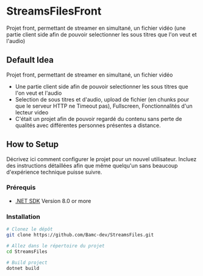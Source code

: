 # StreamsFilesFront

Projet front, permettant de streamer en simultané, un fichier vidéo (une partie client side afin de pouvoir selectionner les sous titres que l'on veut et l'audio)

## Default Idea

Projet front, permettant de streamer en simultané, un fichier vidéo

- Une partie client side afin de pouvoir selectionner les sous titres que l'on veut et l'audio
- Selection de sous titres et d'audio, upload de fichier (en chunks pour que le serveur HTTP ne Timeout pas), Fullscreen, Fonctionnalités d'un lecteur video
- C'était un projet afin de pouvoir regardé du contenu sans perte de qualités avec différentes personnes présentes a distance.

## How to Setup

Décrivez ici comment configurer le projet pour un nouvel utilisateur. Incluez des instructions détaillées afin que même quelqu'un sans beaucoup d'expérience technique puisse suivre.

### Prérequis

- [.NET SDK](https://dotnet.microsoft.com/download) Version 8.0 or more

### Installation

```bash
# Clonez le dépôt
git clone https://github.com/Bamc-dev/StreamsFiles.git

# Allez dans le répertoire du projet
cd StreamsFiles

# Build project
dotnet build
